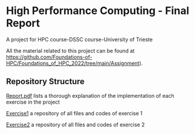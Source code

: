 # High Performance Computing - Final Report
A project for HPC course-DSSC course-University of Trieste

All the material related to this project can be found at https://github.com/Foundations-of-HPC/Foundations_of_HPC_2022/tree/main/Assignment).

## Repository Structure
[Report.pdf](./Report_SafaYassin.pdf) lists a thorough explanation of the implementation of each exercise in the project  

[Exercise1](./exercise1) a repository of all files and codes of exercise 1  

[Exercise2](./exercise2) a repository of all files and codes of exercise 2
